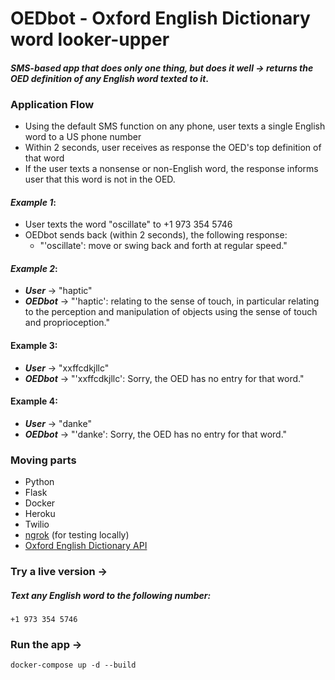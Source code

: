 # **OEDbot** - Oxford English Dictionary word looker-upper 


#### _SMS-based app that does only one thing, but does it well -> returns the OED definition of any English word texted to it_. 

### Application Flow
- Using the default SMS function on any phone, user texts a single English word to a US phone number 
- Within 2 seconds, user receives as response the OED's top definition of that word
- If the user texts a nonsense or non-English word, the response informs user that this word is not in the OED.
  
#### _Example 1_:
- User texts the word "oscillate" to +1 973 354 5746
- OEDbot sends back (within 2 seconds), the following response:
  - "'oscillate': move or swing back and forth at regular speed."    

#### _Example 2_:
- **_User_** -> "haptic"
- **_OEDbot_** ->  "'haptic': relating to the sense of touch, in particular relating to the perception and manipulation 
      of objects using the sense of touch and proprioception."

#### Example 3:
- **_User_** -> "xxffcdkjllc"
- **_OEDbot_** -> "'xxffcdkjllc': Sorry, the OED has no entry for that word."
    
#### Example 4:
- **_User_** -> "danke"
- **_OEDbot_** -> "'danke': Sorry, the OED has no entry for that word."



### Moving parts
- Python
- Flask
- Docker
- Heroku
- Twilio
- [ngrok](https://ngrok.com/) (for testing locally)  
- [Oxford English Dictionary API](https://developer.oxforddictionaries.com/documentation)

### Try a live version ->
##### Text any English word to the following number:
```
+1 973 354 5746
```

### Run the app ->

```
docker-compose up -d --build
```
